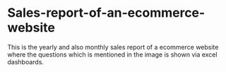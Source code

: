 # Sales-report-of-an-ecommerce-website
This is the yearly and also monthly sales report of a ecommerce website where the questions which is mentioned in the image is shown via excel dashboards.
